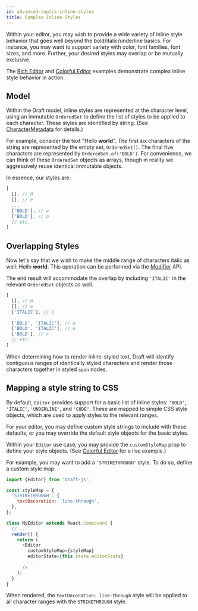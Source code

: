 ```yaml
---
id: advanced-topics-inline-styles
title: Complex Inline Styles
---
```


Within your editor, you may wish to provide a wide variety of inline style
behavior that goes well beyond the bold/italic/underline basics. For instance,
you may want to support variety with color, font families, font sizes, and more.
Further, your desired styles may overlap or be mutually exclusive.

The [Rich Editor](http://github.com/facebook/draft-js/tree/master/examples/draft-0-10-0/rich) and
[Colorful Editor](http://github.com/facebook/draft-js/tree/master/examples/draft-0-10-0/color)
examples demonstrate complex inline style behavior in action.

## Model

Within the Draft model, inline styles are represented at the character level,
using an immutable `OrderedSet` to define the list of styles to be applied to
each character. These styles are identified by string. (See [CharacterMetadata](/docs/api-reference-character-metadata.html)
for details.)

For example, consider the text "Hello **world**". The first six characters of
the string are represented by the empty set, `OrderedSet()`. The final five
characters are represented by `OrderedSet.of('BOLD')`. For convenience, we can
think of these `OrderedSet` objects as arrays, though in reality we aggressively
reuse identical immutable objects.

In essence, our styles are:

```js
[
  [], // H
  [], // e
  ...
  ['BOLD'], // w
  ['BOLD'], // o
  // etc.
]
```

## Overlapping Styles

Now let's say that we wish to make the middle range of characters italic as well:
He*llo* ***wo*rld**. This operation can be performed via the
[Modifier](/docs/api-reference-modifier.html) API.

The end result will accommodate the overlap by including `'ITALIC'` in the
relevant `OrderedSet` objects as well.

```js
[
  [], // H
  [], // e
  ['ITALIC'], // l
  ...
  ['BOLD', 'ITALIC'], // w
  ['BOLD', 'ITALIC'], // o
  ['BOLD'], // r
  // etc.
]
```

When determining how to render inline-styled text, Draft will identify
contiguous ranges of identically styled characters and render those characters
together in styled `span` nodes.

## Mapping a style string to CSS

By default, `Editor` provides support for a basic list of inline styles:
`'BOLD'`, `'ITALIC'`, `'UNDERLINE'`, and `'CODE'`. These are mapped to simple CSS
style objects, which are used to apply styles to the relevant ranges.

For your editor, you may define custom style strings to include with these
defaults, or you may override the default style objects for the basic styles.

Within your `Editor` use case, you may provide the `customStyleMap` prop
to define your style objects. (See
[Colorful Editor](http://github.com/facebook/draft-js/tree/master/examples/draft-0-10-0/color)
for a live example.)

For example, you may want to add a `'STRIKETHROUGH'` style. To do so, define a
custom style map:

```js
import {Editor} from 'draft-js';

const styleMap = {
  'STRIKETHROUGH': {
    textDecoration: 'line-through',
  },
};

class MyEditor extends React.Component {
  // ...
  render() {
    return (
      <Editor
        customStyleMap={styleMap}
        editorState={this.state.editorState}
        ...
      />
    );
  }
}
```

When rendered, the `textDecoration: line-through` style will be applied to all
character ranges with the `STRIKETHROUGH` style.

